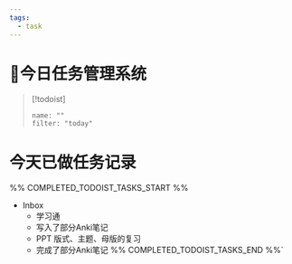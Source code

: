 ```yaml
---
tags:
  - task
---
```

# 📖今日任务管理系统
> [!todoist]
> ```todoist
> name: ""
> filter: "today"

# 今天已做任务记录
%% COMPLETED_TODOIST_TASKS_START %%
* Inbox
    * 学习通 
    * 写入了部分Anki笔记 
    * PPT 版式、主题、母版的复习 
    * 完成了部分Anki笔记 
%% COMPLETED_TODOIST_TASKS_END %%`
